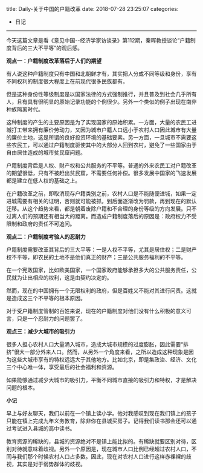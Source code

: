 title: Daily-关于中国的户籍改革
date: 2018-07-28 23:25:07
categories:
- 日记

---

今天这篇文章是看《意见中国--经济学家访谈录》第112期，秦晖教授谈论“户籍制度背后的三大不平等”的观后感。

**观点一：户籍制度改革落后于人们的期望**

有人说这种户籍制度只有中国和北朝鲜才有，其实把人分成不同等级和身份，享有不同权利的制度很大程度上在前现代很多民族都有。

但是这种身份性等级制度是以国家法律的方式强制推行，并且普及到社会几乎所有人，且有具有很明显的原始记录功能的个例很少。另外一个类似的例子出现在南非种族隔离时代。

这种制度的产生的主要原因是为了实现国家的原始积累。一方面，大量的农民工进城打工带来拥有廉价劳动力，又因为城市户籍人口远小于农村人口因此城市有大量的廉价土地，这是所谓的良好投资环境的基础要素。另一方面，一旦城市不需要这些农民工，可以通过户籍制度驱使其中的大部分人回到农村，避免了一些国家由于自由居住造成的城市贫民窟问题。

户籍制度背后是人权、财产权和公共服务的不平等。普通的外来农民工对户籍改革的期望很低，只有不被赶出贫民窟，不需要任何补偿。很多发展中国家的飞速发展都是建立在低人权的基础之上。

在户籍改革之前，即取消现存户籍类别之前，农村人口是不能随便进城，如果一定进城需要有相关的证明，否则就可能被抓，到后面逐渐改为罚款，再到现在的默认迁移。从这个趋势来看，都是朝着废除户籍和不合理的身份等级的方向发展。只不过离人们的预期还有相当大的距离。而造成户籍制度落后的原因是：政府权力不受限制和政府的责任不可追问。

**观点二：户籍制度考验人的忍耐力**

户籍制度需要改革其背后的三大平等：一是人权不平等，尤其是居住权；二是财产权不平等，即农民的土地不是他们真正的财产；三是公共服务福利的不平等。

在一个宪政国家，比如欧美国家，一个国家政府能够承担多大的公共服务责任，公民就为让出相应的权利，这是由契约决定的。

然而，现在的中国拥有一个无限权利的政府，但是百姓又不能对其进行问责。这就是造成这三个不平等的根本原因。

对于受户籍制度管制的百姓来说，现在的户籍制度对他们没有什么积极的意义可言，只是一个忍耐力的问题罢了。

**观点三：减少大城市的吸引力**

很多人担心农村人口大量涌入城市，造成大城市规模的过度膨胀，因此需要“排挤”很大一部分外来人口。然而，从另外一个角度来看，之所以造成这种现象是因为这些大城市享有的特权远远大于其他地方。比如北京，即是集政治、经济、文化三个中心唯一体，享受最后的社会福利和资源。

如果能够通过减少大城市的吸引力，平衡不同城市直接的吸引力和特权，才是解决问题的根本。

**小记**

早上与好友聊天，我们以前在一个镇上读小学。他对我感叹到现在我们镇上的孩子只能在镇上完成九年义务教育，除非你在县城买房子。记得我们读书那会还可以通过考试进入县城的高中读书。

教育资源的稀缺的，县城的资源绝对不是镇上能比拟的。有稀缺就要区别对待，区别对待就意味着歧视。另外一个原因是，现在城市人口比例已经超过农村人口，不同与我们那个时候农村人口占多数。因此，现在对农村人口进行这样赤裸裸的歧视，其实是对于弱势群体的歧视。

